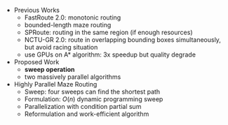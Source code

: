 * Previous Works
	* FastRoute 2.0: monotonic routing
	* bounded-length maze routing
	* SPRoute: routing in the same region (if enough resources)
	* NCTU-GR 2.0: route in overlapping bounding boxes simultaneously, but avoid racing situation
	* use GPUs on A* algorithm: 3x speedup but quality degrade
* Proposed Work
	* **sweep operation**
	* two massively parallel algorithms
* Highly Parallel Maze Routing
	* Sweep: four sweeps can find the shortest path
	* Formulation: $O(n)$ dynamic programming sweep
	* Parallelization with condition partial sum
	* Reformulation and work-efficient algorithm